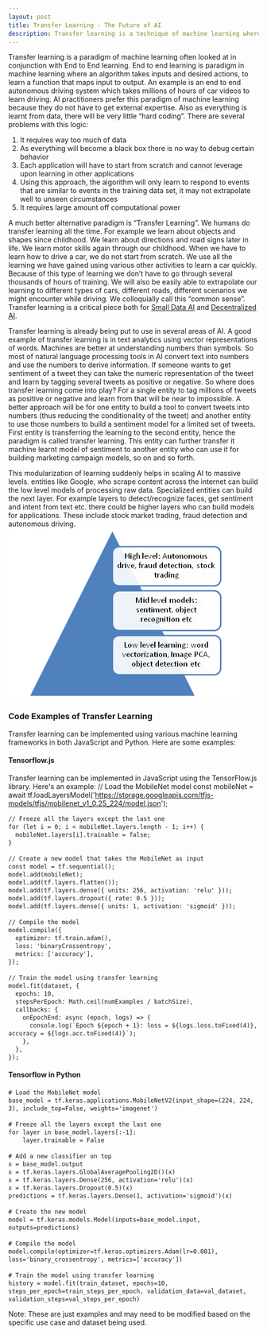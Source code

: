 ```yaml
---
layout: post
title: Transfer Learning - The Future of AI
description: Transfer learning is a technique of machine learning where models learnt from one data set are applied to another problem.
---
```


Transfer learning is a paradigm of machine learning often looked at in conjunction with End to End learning. End to end learning is paradigm in machine learning where an algorithm takes inputs and desired actions, to learn a function that maps input to output. An example is an end to end autonomous driving system which takes millions of hours of car videos to learn driving. AI practitioners prefer this paradigm of machine learning because they do not have to get external expertise. Also as everything is learnt from data, there will be very little “hard coding”. There are several problems with this logic:

1. It requires way too much of data
2. As everything will become a black box there is no way to debug certain behavior
3. Each application will have to start from scratch and cannot leverage upon learning in other applications
4. Using this approach, the algorithm will only learn to respond to events that are similar to events in the training data set, it may not extrapolate well to unseen circumstances
5. It requires large amount off computational power

A much better alternative paradigm is “Transfer Learning”. We humans do transfer learning all the time. For example we learn about objects and shapes since childhood. We learn about directions and road signs later in life. We learn motor skills again through our childhood. When we have to learn how to drive a car, we do not start from scratch. We use all the learning we have gained using various other activities to learn a car quickly. Because of this type of learning we don’t have to go through several thousands of hours of training. We will also be easily able to extrapolate our learning to different types of cars, different roads, different scenarios we might encounter while driving. We colloquially call this “common sense”. Transfer learning is a critical piece both for [Small Data AI](/2021/05/26/Small-Data-AI.html) and [Decentralized AI](/2023/02/25/Decentralized-Artificial-Intelligence.html). 

Transfer learning is already being put to use in several areas of AI. A good example of transfer learning is in text analytics using vector representations of words. Machines are better at understanding numbers than symbols. So most of natural language processing tools in AI convert text into numbers and use the numbers to derive information. If someone wants to get sentiment of a tweet they can take the numeric representation of the tweet and learn by tagging several tweets as positive or negative. So where does transfer learning come into play? For a single entity to tag millions of tweets as positive or negative and learn from that will be near to impossible. A better approach will be for one entity to build a tool to convert tweets into numbers (thus reducing the conditionality of the tweet) and another entity to use those numbers to build a sentiment model for a limited set of tweets. First entity is transferring the learning to the second entity, hence the paradigm is called transfer learning. This entity can further transfer it machine learnt model of sentiment to another entity who can use it for building marketing campaign models, so on and so forth.

This modularization of learning suddenly helps in scaling AI to massive levels. entities like Google, who scrape content across the internet can build the low level models of processing raw data. Specialized entities can build the next layer. For example layers to detect/recognize faces, get sentiment and intent from text etc. there could be higher layers who can build models for applications. These include stock market trading, fraud detection and autonomous driving.
![Transfer Learning Architecture](/assets/images/post_images/transfer-learning.png)

### Code Examples of Transfer Learning
Transfer learning can be implemented using various machine learning frameworks in both JavaScript and Python. Here are some examples:
#### Tensorflow.js
Transfer learning can be implemented in JavaScript using the TensorFlow.js library. Here's an example:
    // Load the MobileNet model
    const mobileNet = await tf.loadLayersModel('https://storage.googleapis.com/tfjs-models/tfjs/mobilenet_v1_0.25_224/model.json');

    // Freeze all the layers except the last one
    for (let i = 0; i < mobileNet.layers.length - 1; i++) {
      mobileNet.layers[i].trainable = false;
    }

    // Create a new model that takes the MobileNet as input
    const model = tf.sequential();
    model.add(mobileNet);
    model.add(tf.layers.flatten());
    model.add(tf.layers.dense({ units: 256, activation: 'relu' }));
    model.add(tf.layers.dropout({ rate: 0.5 }));
    model.add(tf.layers.dense({ units: 1, activation: 'sigmoid' }));

    // Compile the model
    model.compile({
      optimizer: tf.train.adam(),
      loss: 'binaryCrossentropy',
      metrics: ['accuracy'],
    });

    // Train the model using transfer learning
    model.fit(dataset, {
      epochs: 10,
      stepsPerEpoch: Math.ceil(numExamples / batchSize),
      callbacks: {
        onEpochEnd: async (epoch, logs) => {
          console.log(`Epoch ${epoch + 1}: loss = ${logs.loss.toFixed(4)}, accuracy = ${logs.acc.toFixed(4)}`);
        },
      },
    });
    
#### Tensorflow in Python
    # Load the MobileNet model
    base_model = tf.keras.applications.MobileNetV2(input_shape=(224, 224, 3), include_top=False, weights='imagenet')

    # Freeze all the layers except the last one
    for layer in base_model.layers[:-1]:
        layer.trainable = False

    # Add a new classifier on top
    x = base_model.output
    x = tf.keras.layers.GlobalAveragePooling2D()(x)
    x = tf.keras.layers.Dense(256, activation='relu')(x)
    x = tf.keras.layers.Dropout(0.5)(x)
    predictions = tf.keras.layers.Dense(1, activation='sigmoid')(x)

    # Create the new model
    model = tf.keras.models.Model(inputs=base_model.input, outputs=predictions)

    # Compile the model
    model.compile(optimizer=tf.keras.optimizers.Adam(lr=0.001), loss='binary_crossentropy', metrics=['accuracy'])

    # Train the model using transfer learning
    history = model.fit(train_dataset, epochs=10, steps_per_epoch=train_steps_per_epoch, validation_data=val_dataset, validation_steps=val_steps_per_epoch)

Note: These are just examples and may need to be modified based on the specific use case and dataset being used.







